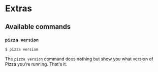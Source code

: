 # Extras

## Available commands

### `pizza version`

```sh
$ pizza version
```

The `pizza version` command does nothing but show you what version of Pizza you're running.
That's it.

